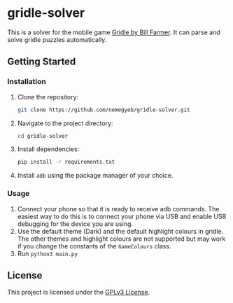 # gridle-solver

This is a solver  for the mobile game [Gridle by Bill Farmer](https://github.com/billthefarmer/gridle).
It can parse and solve gridle puzzles automatically.

## Getting Started

### Installation

1. Clone the repository:

    ```bash
    git clone https://github.com/nemegyeb/gridle-solver.git
    ```

2. Navigate to the project directory:

    ```bash
    cd gridle-solver
    ```

3. Install dependencies:

    ```bash
    pip install -r requirements.txt
    ```

4. Install `adb` using the package manager of your choice.

### Usage

1. Connect your phone so that it is ready to receive adb commands.
   The easiest way to do this is to connect your phone via USB and enable USB debugging for the device you are using.
2. Use the default theme (Dark) and the default highlight colours in gridle. The other themes and highlight colours are not supported but may work if you change the constants of the `GameColours` class.
3. Run `python3 main.py`

## License

This project is licensed under the [GPLv3 License](https://www.gnu.org/licenses/gpl-3.0.html#license-text).
